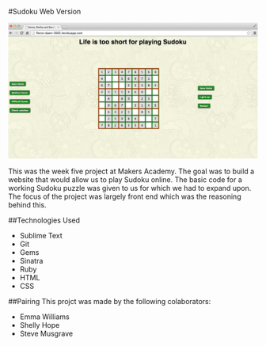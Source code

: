 #Sudoku Web Version

![](Sudoku.png?raw=true)

This was the week five project at Makers Academy. The goal was to build a website that would allow us to play Sudoku online. The basic code for a working Sudoku puzzle was given to us for which we had to expand upon. The focus of the project was largely front end which was the reasoning behind this. 

##Technologies Used
- Sublime Text
- Git
- Gems
- Sinatra
- Ruby
- HTML
- CSS


##Pairing
This projct was made by the following colaborators:
- Emma Williams
- Shelly Hope
- Steve Musgrave
